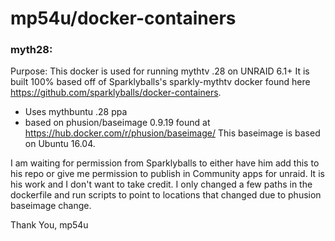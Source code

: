 # mp54u/docker-containers

### myth28:
Purpose: This docker is used for running mythtv .28 on UNRAID 6.1+  It is built
100% based off of Sparklyballs's sparkly-mythtv docker found here https://github.com/sparklyballs/docker-containers.
-  Uses mythbuntu .28 ppa
-  based on phusion/baseimage 0.9.19 found at https://hub.docker.com/r/phusion/baseimage/
   This baseimage is based on Ubuntu 16.04.

I am waiting for permission from Sparklyballs to either have him add this to his repo or give me permission 
to publish in Community apps for unraid.  It is his work and I don't want to take credit.   I only changed 
a few paths in the dockerfile and run scripts to point to locations that changed due to phusion baseimage change.

Thank You,
mp54u
